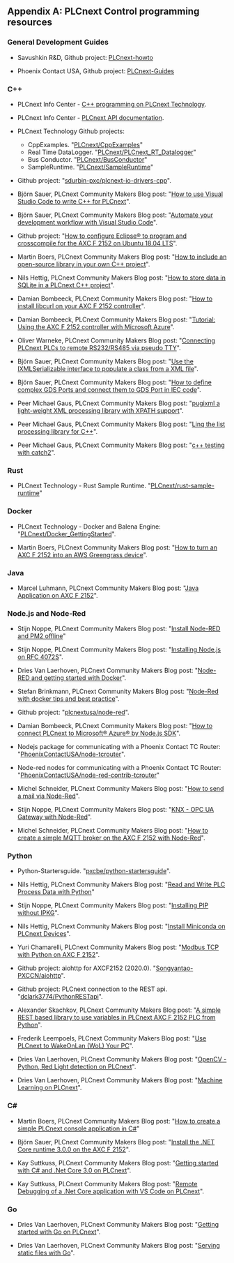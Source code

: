 ## Appendix A: PLCnext Control programming resources

### General Development Guides

* Savushkin R&D, Github project: [PLCnext-howto](https://github.com/savushkin-r-d/PLCnext-howto)

* Phoenix Contact USA, Github project: [PLCnext-Guides](https://github.com/plcnextusa/PLCnext-Guides)

### C++

* PLCnext Info Center - [C++ programming on PLCnext Technology](https://www.plcnext.help/te/Programming/Cpp/Cpp-programming.htm).

* PLCnext Info Center - [PLCnext API documentation](https://www.plcnext.help/te/Programming/Cpp/PLCnext_API_documentation.htm).

* PLCnext Technology Github projects:

  * CppExamples. "[PLCnext/CppExamples](https://github.com/PLCnext/CppExamples)"
  * Real Time DataLogger. "[PLCnext/PLCnext_RT_Datalogger](https://github.com/PLCnext/PLCnext_RT_Datalogger)"
  * Bus Conductor. "[PLCnext/BusConductor](https://github.com/PLCnext/BusConductor)"
  * SampleRuntime. "[PLCnext/SampleRuntime](https://github.com/PLCnext/SampleRuntime)"

* Github project: "[sdurbin-pxc/plcnext-io-drivers-cpp](https://github.com/sdurbin-pxc/plcnext-io-drivers-cpp)".

* Björn Sauer, PLCnext Community Makers Blog post: "[How to use Visual Studio Code to write C++ for PLCnext](https://www.plcnext-community.net/makersblog/how-to-use-visual-studio-code-to-write-c-for-plcnext/)".

* Björn Sauer, PLCnext Community Makers Blog post: "[Automate your development workflow with Visual Studio Code](https://www.plcnext-community.net/makersblog/automate-your-development-workflow-with-visual-studio-code/)".

* Github project: "[How to configure Eclipse® to program and crosscompile for the AXC F 2152 on Ubuntu 18.04 LTS](https://github.com/savushkin-r-d/PLCnext-howto/tree/master/HowTo%20install%20Linux%20(Ubuntu)%20tools%20for%20C%2B%2B%20programming%20with%20Eclipse%20IDE)".

* Martin Boers, PLCnext Community Makers Blog post: "[How to include an open-source library in your own C++ project](https://www.plcnext-community.net/makersblog/how-to-include-an-open-source-library-in-your-own-c-project/)".

* Nils Hettig, PLCnext Community Makers Blog post: "[How to store data in SQLite in a PLCnext C++ project](https://www.plcnext-community.net/makersblog/how-to-store-data-in-sqlite-in-a-plcnext-c-project/)".

* Damian Bombeeck, PLCnext Community Makers Blog post: "[How to install libcurl on your AXC F 2152 controller](https://www.plcnext-community.net/makersblog/how-to-install-libcurl-on-your-axc-f-2152-controller/)".

* Damian Bombeeck, PLCnext Community Makers Blog post: "[Tutorial: Using the AXC F 2152 controller with Microsoft Azure](https://www.plcnext-community.net/makersblog/tutorial-using-the-axc-f-2152-controller-with-microsoft-azure/)".

* Oliver Warneke, PLCnext Community Makers Blog post: "[Connecting PLCnext PLCs to remote RS232/RS485 via pseudo TTY](https://www.plcnext-community.net/makersblog/connect-plcnext-remotly-to-rs232-rs485-via-pseudo-tty/)".

* Björn Sauer, PLCnext Community Makers Blog post: "[Use the IXMLSerializable interface to populate a class from a XML file](https://www.plcnext-community.net/makersblog/use-the-ixmlserializable-interface-to-populate-a-class-from-a-xml-file/)".

* Björn Sauer, PLCnext Community Makers Blog post: "[How to define complex GDS Ports and connect them to GDS Port in IEC code](https://www.plcnext-community.net/makersblog/how-to-define-complex-gds-ports-and-connect-them-to-gds-port-in-iec-code/)".

* Peer Michael Gaus, PLCnext Community Makers Blog post: "[pugixml a light-weight XML processing library with XPATH support](https://www.plcnext-community.net/makersblog/pugixml-a-light-weight-xml-processing-library-with-xpath-support/)".

* Peer Michael Gaus, PLCnext Community Makers Blog post: "[Linq the list processing library for C++](https://www.plcnext-community.net/makersblog/linq-the-list-processing-library-for-c/)".

* Peer Michael Gaus, PLCnext Community Makers Blog post: "[c++ testing with catch2](https://www.plcnext-community.net/makersblog/c-testing-with-catch2/)".

### Rust

* PLCnext Technology - Rust Sample Runtime. "[PLCnext/rust-sample-runtime](https://github.com/PLCnext/rust-sample-runtime)"

### Docker

* PLCnext Technology - Docker and Balena Engine: "[PLCnext/Docker_GettingStarted](https://github.com/PLCnext/Docker_GettingStarted)".

* Martin Boers, PLCnext Community Makers Blog post: "[How to turn an AXC F 2152 into an AWS Greengrass device](https://www.plcnext-community.net/makersblog/how-to-turn-an-axc-f-2152-into-an-aws-greengrass-device/)".

### Java

* Marcel Luhmann, PLCnext Community Makers Blog post: "[Java Application on AXC F 2152](https://www.plcnext-community.net/makersblog/java-application-on-an-axc-f-2152/)".

### Node.js and Node-Red

* Stijn Noppe, PLCnext Community Makers Blog post: "[Install Node-RED and PM2 offline](https://www.plcnext-community.net/makersblog/install-node-red-and-pm2-offline/)"

* Stijn Noppe, PLCnext Community Makers Blog post: "[Installing Node.js on RFC 4072S](https://www.plcnext-community.net/makersblog/installing-node-js-on-rfc-4072s/)".

* Dries Van Laerhoven, PLCnext Community Makers Blog post: "[Node-RED and getting started with Docker](https://www.plcnext-community.net/makersblog/node-red-and-getting-started-with-docker/)".

* Stefan Brinkmann, PLCnext Community Makers Blog post: "[Node-Red with docker tips and best practice](https://www.plcnext-community.net/makersblog/node-red-with-docker-tips-and-best-practice/)".

* Github project: "[plcnextusa/node-red](https://github.com/plcnextusa/node-red)".

* Damian Bombeeck, PLCnext Community Makers Blog post: "[How to connect PLCnext to Microsoft® Azure® by Node.js SDK](https://www.plcnext-community.net/makersblog/tutorial-using-the-axc-f-2152-controller-with-microsoft-azure/)".

* Nodejs package for communicating with a Phoenix Contact TC Router: "[PhoenixContactUSA/node-tcrouter](https://github.com/PhoenixContactUSA/node-tcrouter)".

* Node-red nodes for communicating with a Phoenix Contact TC Router: "[PhoenixContactUSA/node-red-contrib-tcrouter](https://github.com/PhoenixContactUSA/node-red-contrib-tcrouter)"

* Michel Schneider, PLCnext Community Makers Blog post: "[How to send a mail via Node-Red](https://www.plcnext-community.net/makersblog/how-to-send-a-mail-via-node-red/)".

* Stijn Noppe, PLCnext Community Makers Blog post: "[KNX - OPC UA Gateway with Node-Red](https://www.plcnext-community.net/makersblog/knx-opc-ua-gateway-with-node-red/)".

* Michel Schneider, PLCnext Community Makers Blog post: "[How to create a simple MQTT broker on the AXC F 2152 with Node-Red](https://www.plcnext-community.net/makersblog/how-to-create-a-simple-mqtt-broker-on-the-axl-f-2152-with-node-red/)".

### Python

* Python-Startersguide. "[pxcbe/python-startersguide](https://github.com/pxcbe/python-startersguide)".

* Nils Hettig, PLCnext Community Makers Blog post: "[Read and Write PLC Process Data with Python](https://www.plcnext-community.net/makersblog/read-and-write-plc-process-data-with-python/)"

* Stijn Noppe, PLCnext Community Makers Blog post: "[Installing PIP without IPKG](https://www.plcnext-community.net/makersblog/installing-pip-without-ipkg/)".

* Nils Hettig, PLCnext Community Makers Blog post: "[Install Miniconda on PLCnext Devices](https://www.plcnext-community.net/makersblog/package-managers-for-python-on-plcnext-devices/)".

* Yuri Chamarelli, PLCnext Community Makers Blog post: "[Modbus TCP with Python on AXC F 2152](https://www.plcnext-community.net/makersblog/modbus-tcp-with-python-on-axc-f-2152/)".

* Github project: aiohttp for AXCF2152 (2020.0). "[Songyantao-PXCCN/aiohttp](https://github.com/Songyantao-PXCCN/aiohttp/tree/master/2020.0)".

* Github project: PLCnext connection to the REST api. "[dclark3774/PythonRESTapi](https://github.com/dclark3774/PythonRESTapi)".

* Alexander Skachkov, PLCnext Community Makers Blog post: "[A simple REST based library to use variables in PLCnext AXC F 2152 PLC from Python](https://www.plcnext-community.net/makersblog/a-simple-rest-based-library-to-use-variables-in-plcnext-axc-f-2152-plc-from-python/)".

* Frederik Leempoels, PLCnext Community Makers Blog post: "[Use PLCnext to WakeOnLan (WoL) Your PC](https://www.plcnext-community.net/makersblog/use-plcnext-to-wakeonlan-wol-your-pc/)".

* Dries Van Laerhoven, PLCnext Community Makers Blog post: "[OpenCV - Python, Red Light detection on PLCnext](https://www.plcnext-community.net/makersblog/containerized-opencv-python-on-plcnext/)".

* Dries Van Laerhoven, PLCnext Community Makers Blog post: "[Machine Learning on PLCnext](https://www.plcnext-community.net/makersblog/machine-learning-on-plcnext/)".

### C#

* Martin Boers, PLCnext Community Makers Blog post: "[How to create a simple PLCnext console application in C#](https://www.plcnext-community.net/makersblog/how-to-create-a-simple-plcnext-console-application-in-c/)"

* Björn Sauer, PLCnext Community Makers Blog post: "[Install the .NET Core runtime 3.0.0 on the AXC F 2152](https://www.plcnext-community.net/makersblog/install-the-net-core-runtime-3-0-0-on-the-axc-f-2152/)".

* Kay Suttkuss, PLCnext Community Makers Blog post: "[Getting started with C# and .Net Core 3.0 on PLCnext](https://www.plcnext-community.net/makersblog/getting-started-with-c-and-visual-studio-code-on-plcnext/)".

* Kay Suttkuss, PLCnext Community Makers Blog post: "[Remote Debugging of a .Net Core application with VS Code on PLCnext](https://www.plcnext-community.net/makersblog/remote-debugging-of-a-net-core-application-with-vs-code-on-plcnext/)".

### Go

* Dries Van Laerhoven, PLCnext Community Makers Blog post: "[Getting started with Go on PLCnext](https://www.plcnext-community.net/makersblog/getting-started-with-golang-on-plcnext/)".

* Dries Van Laerhoven, PLCnext Community Makers Blog post: "[Serving static files with Go](https://www.plcnext-community.net/makersblog/serving-static-files-with-go/)".
